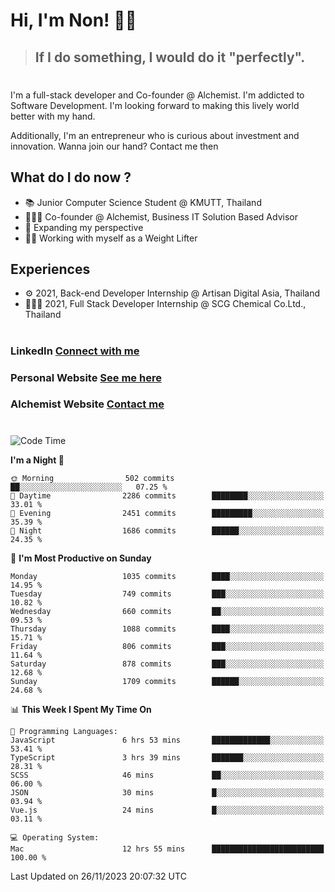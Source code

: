 # Hi, I'm Non! 🖐🏻

> ## If I do something, I would do it "perfectly".

#

I'm a full-stack developer and Co-founder @ Alchemist. I'm addicted to Software Development. I'm looking forward to making this lively world better with my hand.

Additionally, I'm an entrepreneur who is curious about investment and innovation. Wanna join our hand? Contact me then

## What do I do now ?

- 📚 Junior Computer Science Student @ KMUTT, Thailand
- 🧑🏻‍💻 Co-founder @ Alchemist, Business IT Solution Based Advisor
- 🌈 Expanding my perspective
- 🏋🏻 Working with myself as a Weight Lifter

## Experiences

- ⚙️ 2021, Back-end Developer Internship @ Artisan Digital Asia, Thailand
- 🧑🏻‍💻 2021, Full Stack Developer Internship @ SCG Chemical Co.Ltd., Thailand

#

### LinkedIn [Connect with me](https://www.linkedin.com/in/non-nontra/)

### Personal Website [See me here](https://nonnontra.com/)

### Alchemist Website [Contact me](https://alchemist-softwarehouse.co/)

#

<!--START_SECTION:waka-->
![Code Time](http://img.shields.io/badge/Code%20Time-3%2C359%20hrs%2041%20mins-blue)

**I'm a Night 🦉** 

```text
🌞 Morning                502 commits         ██░░░░░░░░░░░░░░░░░░░░░░░   07.25 % 
🌆 Daytime                2286 commits        ████████░░░░░░░░░░░░░░░░░   33.01 % 
🌃 Evening                2451 commits        █████████░░░░░░░░░░░░░░░░   35.39 % 
🌙 Night                  1686 commits        ██████░░░░░░░░░░░░░░░░░░░   24.35 % 
```
📅 **I'm Most Productive on Sunday** 

```text
Monday                   1035 commits        ████░░░░░░░░░░░░░░░░░░░░░   14.95 % 
Tuesday                  749 commits         ███░░░░░░░░░░░░░░░░░░░░░░   10.82 % 
Wednesday                660 commits         ██░░░░░░░░░░░░░░░░░░░░░░░   09.53 % 
Thursday                 1088 commits        ████░░░░░░░░░░░░░░░░░░░░░   15.71 % 
Friday                   806 commits         ███░░░░░░░░░░░░░░░░░░░░░░   11.64 % 
Saturday                 878 commits         ███░░░░░░░░░░░░░░░░░░░░░░   12.68 % 
Sunday                   1709 commits        ██████░░░░░░░░░░░░░░░░░░░   24.68 % 
```


📊 **This Week I Spent My Time On** 

```text
💬 Programming Languages: 
JavaScript               6 hrs 53 mins       █████████████░░░░░░░░░░░░   53.41 % 
TypeScript               3 hrs 39 mins       ███████░░░░░░░░░░░░░░░░░░   28.31 % 
SCSS                     46 mins             ██░░░░░░░░░░░░░░░░░░░░░░░   06.00 % 
JSON                     30 mins             █░░░░░░░░░░░░░░░░░░░░░░░░   03.94 % 
Vue.js                   24 mins             █░░░░░░░░░░░░░░░░░░░░░░░░   03.11 % 

💻 Operating System: 
Mac                      12 hrs 55 mins      █████████████████████████   100.00 % 
```


 Last Updated on 26/11/2023 20:07:32 UTC
<!--END_SECTION:waka-->
